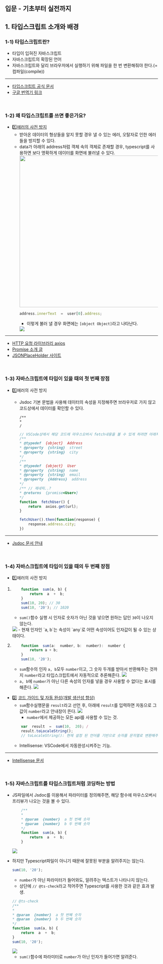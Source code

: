 ##  입문 - 기초부터 실전까지


## 1. 타입스크립트 소개와 배경
### 1-1) 타입스크립트란?
- 타입이 입혀진 자바스크립트
- 자바스크립트의 확장된 언어
- 자바스크립트와 달리 브라우저에서 실행하기 위해 파일을 한 번 변환해줘야 한다.(=컴파일(compile))
***
-   [타입스크립트 공식 문서](https://www.typescriptlang.org/)
-   [구글 번역기 링크](https://www.google.com/search?q=google+translate&oq=google+translate&aqs=chrome.0.69i59j0l7.1732j0j1&sourceid=chrome&ie=UTF-8)
<br/>

### 1-2) 왜 타입스크립트를 쓰면 좋은가요?
-   1️⃣[에러의 사전 방지](https://joshua1988.github.io/ts/why-ts.html#%EC%97%90%EB%9F%AC%EC%9D%98-%EC%82%AC%EC%A0%84-%EB%B0%A9%EC%A7%80)
	- 받아온 데이터의 형상들을 알지 못할 경우 낼 수 있는 에러, 오탈자로 인한 에러들을 방지할 수 있다.
	- data가 아래의 address처럼 객체 속의 객체로 존재할 경우, typescript를 사용하면 보다 명확하게 데이터를 화면에 불러낼 수 있다.
		<img src="./imgs/1-2-1.png" width="500px">
		```javascript
		address.innerText  =  user[0].address;
		``` 
		- 이렇게 불러 낼 경우 화면에는 `[object Object]`라고 나타난다.  
		<img src="./imgs/1-2-2.png" width="">

***
-   [HTTP 요청 라이브러리 axios](https://github.com/axios/axios)
-   [Promise 소개 글](https://joshua1988.github.io/web-development/javascript/promise-for-beginners/)
-   [JSONPlaceHolder 사이트](https://jsonplaceholder.typicode.com/)

<br/>

### 1-3) 자바스크립트에 타입이 있을 때의 첫 번째 장점
- 1️⃣에러의 사전 방지
	- Jsdoc 기본 문법을 사용해 데이터의 속성을 지정해주면 브라우저로 가지 않고 코드상에서 데이터를 확인할 수 있다.
		```
		/**
		*
		/
		 ```

		```typescript
		// VSCode상에서 해당 코드에 마우스오버시 fetch내용을 볼 수 있게 하려면 아래처럼 작성하면 된다. - Jsdoc의 기본 문법.
		/**
		* @typedef  {object}  Address
		* @property  {string}  street
		* @property  {string}  city
		*/
		/**
		* @typedef  {object}  User
		* @property  {string}  name
		* @property  {string}  email
		* @property  {Address}  address
		*/
		/** // 제네릭..?
		* @returns  {promise<User>}
		*/
		function  fetchUser() {
			return  axios.get(url);
		}

		fetchUser().then(function(response) {
			response.address.city;
		})
		```
***
-   [Jsdoc 문서 안내](https://devdocs.io/jsdoc/)
<br/>

### 1-4) 자바스크립트에 타입이 있을 때의 두 번째 장점
- 1️⃣에러의 사전 방지
1.
	```javascript
		function  sum(a, b) {
			return  a  +  b;
		}
		sum(10, 20); // 30
		sum(10, '20'); // 1020
	```
	- `sum()`함수 실행 시 인자로 숫자가 아닌 것을 넣으면 원하는 답인 `30`이 나오지 않는다.
	<img src="./imgs/1-4-1.png" width="">
	- 현재 인자인 `a, b`는 속성이 `any`로 어떤 속성이어도 인자값이 될 수 있는 상태이다.
	<br/>
	
2.
	```javascript
		function  sum(a:  number, b:  number):  number {
			return a + b;
		}
		sum(10, '20');
	```
	- `sum`함수의 인자 `a, b`모두 `number`이고, 그 숫자 두개를 받아서 반환해주는 것까지 `number`라고 타입스크립트에서 자동적으로 추론해준다.
		<img src="./imgs/1-4-2.png" width="">
	- `a, b`에 `number`가 아닌 다른 속성의 인자를 넣을 경우 사용할 수 없다는 표시를 해준다.
		<img src="./imgs/1-4-3.png" width="">
-  2️⃣ [코드 가이드 및 자동 완성(개발 생산성 향상)](https://joshua1988.github.io/ts/why-ts.html#%EC%BD%94%EB%93%9C-%EC%9E%90%EB%8F%99-%EC%99%84%EC%84%B1%EA%B3%BC-%EA%B0%80%EC%9D%B4%EB%93%9C)
	- `sum`함수실행문을 `result`라고 선언 후, 아래에 `result`를 입력하면 자동으로 그 값이 	`number`라고 안내창이 뜬다. 
		<img src="./imgs/1-4-4.png" width="">
		- `number`에서 제공하는 모든 api를 사용할 수 있는 것.
	```typescript
		var  result  =  sum(10,  20); /
		result.toLocaleString(); 
		// toLocaleString(): 현재 설정 된 언어를 기반으로 숫자를 문자열로 변환해주는 api.
	```
	-  Intellisense: VSCode에서 자동완성시켜주는 기능.
***
-   [Intellisense 문서](https://code.visualstudio.com/docs/editor/intellisense)
<br/>

### 1-5) 자바스크립트를 타입스크립트처럼 코딩하는 방법
- JS파일에서 Jsdoc를 이용해서 파라미터를 정의해주면, 해당 함수에 마우스오버시 프리뷰가 나오는 것을 볼 수 있다.
	```javascript
		/**
		*
		* @param  {number}  a 첫 번째 숫자
		* @param  {number}  b 두 번째 숫자
		*/
		function  sum(a, b) {
			return  a  +  b;
		}
	```
	<img src="./imgs/1-5-1.png" width="">
- 하지만 Typescript파일이 아니기 때문에 잘못된 부분을 알려주지는 않는다.
	```javascript
	sum(10, '20');
	```
	- `number`가 아닌 파라미터가 들어와도, 알려주는 텍스트가 나타나지 않는다.
	- 상단에 `// @ts-check`라고 적어주면 Typescript를 사용한 것과 같은 효과 발생.
	```javascript
	// @ts-check
	/**
	*
	* @param  {number}  a 첫 번째 숫자
	* @param  {number}  b 두 번째 숫자
	*/
	function  sum(a, b) {
		return  a  +  b;
	}
	sum(10, '20');
	```
	<img src="./imgs/1-5-2.png" width="">
	
	- `sum()`함수에 파라미터로 `number`가 아닌 인자가 들어가면 알려준다.

	
